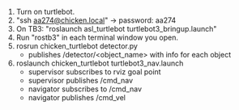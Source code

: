 1. Turn on turtlebot.
2. "ssh aa274@chicken.local" -> password: aa274
3. On TB3: "roslaunch asl_turtlebot turtlebot3_bringup.launch"
4. Run "rostb3" in each terminal window you open.
5. rosrun chicken_turtlebot detector.py
	- publishes /detector/<object_name> with info for each object
6. roslaunch chicken_turtlebot turtlebot3_nav.launch
	- supervisor subscribes to rviz goal point
	- supervisor publishes /cmd_nav
	- navigator subscribes to /cmd_nav
	- navigator publishes /cmd_vel

